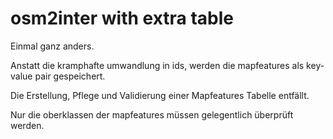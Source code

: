 # osm2inter with extra table
Einmal ganz anders.

Anstatt die kramphafte umwandlung in ids, werden die mapfeatures als key-value pair gespeichert.

Die Erstellung, Pflege und Validierung einer Mapfeatures Tabelle entfällt.

Nur die oberklassen der mapfeatures müssen gelegentlich überprüft werden.